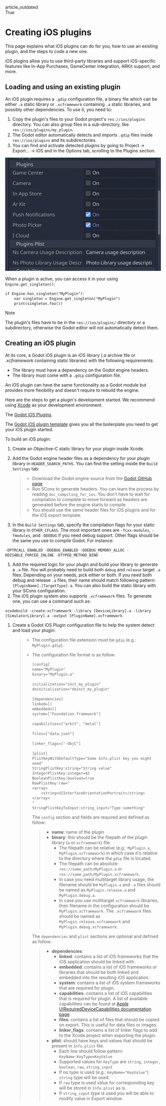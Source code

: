 article\_outdated  
True

# Creating iOS plugins

This page explains what iOS plugins can do for you, how to use an
existing plugin, and the steps to code a new one.

iOS plugins allow you to use third-party libraries and support
iOS-specific features like In-App Purchases, GameCenter integration,
ARKit support, and more.

## Loading and using an existing plugin

An iOS plugin requires a `.gdip` configuration file, a binary file which
can be either `.a` static library or `.xcframework` containing `.a`
static libraries, and possibly other dependencies. To use it, you need
to:

1.  Copy the plugin's files to your Godot project's `res://ios/plugins`
    directory. You can also group files in a sub-directory, like
    `res://ios/plugins/my_plugin`.
2.  The Godot editor automatically detects and imports `.gdip` files
    inside `res://ios/plugins` and its subdirectories.
3.  You can find and activate detected plugins by going to Project -&gt;
    Export... -&gt; iOS and in the Options tab, scrolling to the Plugins
    section.

![image](img/ios_export_preset_plugins_section.png)

When a plugin is active, you can access it in your using
`Engine.get_singleton()`:

    if Engine.has_singleton("MyPlugin"):
        var singleton = Engine.get_singleton("MyPlugin")
        print(singleton.foo())

Note

The plugin's files have to be in the `res://ios/plugins/` directory or a
subdirectory, otherwise the Godot editor will not automatically detect
them.

## Creating an iOS plugin

At its core, a Godot iOS plugin is an iOS library (*.a* archive file or
*.xcframework* containing static libraries) with the following
requirements:

-   The library must have a dependency on the Godot engine headers.
-   The library must come with a `.gdip` configuration file.

An iOS plugin can have the same functionality as a Godot module but
provides more flexibility and doesn't require to rebuild the engine.

Here are the steps to get a plugin's development started. We recommend
using [Xcode](https://developer.apple.com/develop/) as your development
environment.

The [Godot iOS
Plugins](https://github.com/godotengine/godot-ios-plugins).

The [Godot iOS plugin
template](https://github.com/naithar/godot_ios_plugin) gives you all the
boilerplate you need to get your iOS plugin started.

To build an iOS plugin:

1.  Create an Objective-C static library for your plugin inside Xcode.

2.  Add the Godot engine header files as a dependency for your plugin
    library in `HEADER_SEARCH_PATHS`. You can find the setting inside
    the `Build Settings` tab:

    > -   Download the Godot engine source from the [Godot GitHub
    >     page](https://github.com/godotengine/godot).
    > -   Run SCons to generate headers. You can learn the process by
    >     reading `doc_compiling_for_ios`. You don't have to wait for
    >     compilation to complete to move forward as headers are
    >     generated before the engine starts to compile.
    > -   You should use the same header files for iOS plugins and for
    >     the iOS export template.

3.  In the `Build Settings` tab, specify the compilation flags for your
    static library in `OTHER_CFLAGS`. The most important ones are
    `-fcxx-modules`, `-fmodules`, and `-DDEBUG` if you need debug
    support. Other flags should be the same you use to compile Godot.
    For instance:

<!-- -->

    -DPTRCALL_ENABLED -DDEBUG_ENABLED -DDEBUG_MEMORY_ALLOC -DDISABLE_FORCED_INLINE -DTYPED_METHOD_BIND

1.  Add the required logic for your plugin and build your library to
    generate a `.a` file. You will probably need to build both `debug`
    and `release` target `.a` files. Depending on your needs, pick
    either or both. If you need both debug and release `.a` files, their
    name should match following pattern: `[PluginName].[TargetType].a`.
    You can also build the static library with your SCons configuration.
2.  The iOS plugin system also supports `.xcframework` files. To
    generate one, you can use a command such as:

<!-- -->

    xcodebuild -create-xcframework -library [DeviceLibrary].a -library [SimulatorLibrary].a -output [PluginName].xcframework

1.  Create a Godot iOS Plugin configuration file to help the system
    detect and load your plugin:

    > -   The configuration file extension must be `gdip` (e.g.:
    >     `MyPlugin.gdip`).
    >
    > -   The configuration file format is as follow:
    >
    >         [config]
    >         name="MyPlugin"
    >         binary="MyPlugin.a"
    >
    >         initialization="init_my_plugin"
    >         deinitialization="deinit_my_plugin"
    >
    >         [dependencies]
    >         linked=[]
    >         embedded=[]
    >         system=["Foundation.framework"]
    >
    >         capabilities=["arkit", "metal"]
    >
    >         files=["data.json"]
    >
    >         linker_flags=["-ObjC"]
    >
    >         [plist]
    >         PlistKeyWithDefaultType="Some Info.plist key you might need"
    >         StringPlistKey:string="String value"
    >         IntegerPlistKey:integer=42
    >         BooleanPlistKey:boolean=true
    >         RawPlistKey:raw="
    >         <array>
    >             <string>UIInterfaceOrientationPortrait</string>
    >         </array>
    >         "
    >         StringPlistKeyToInput:string_input="Type something"
    >
    >     The `config` section and fields are required and defined as
    >     follow:
    >
    >     > -   **name**: name of the plugin
    >     > -   **binary**: this should be the filepath of the plugin
    >     >     library (`a` or `xcframework`) file.
    >     >     -   The filepath can be relative (e.g.: `MyPlugin.a`,
    >     >         `MyPlugin.xcframework`) in which case it's relative
    >     >         to the directory where the `gdip` file is located.
    >     >     -   The filepath can be absolute:
    >     >         `res://some_path/MyPlugin.a` or
    >     >         `res://some_path/MyPlugin.xcframework`.
    >     >     -   In case you need multitarget library usage, the
    >     >         filename should be `MyPlugin.a` and `.a` files
    >     >         should be named as `MyPlugin.release.a` and
    >     >         `MyPlugin.debug.a`.
    >     >     -   In case you use multitarget `xcframework` libraries,
    >     >         their filename in the configuration should be
    >     >         `MyPlugin.xcframework`. The `.xcframework` files
    >     >         should be named as `MyPlugin.release.xcframework`
    >     >         and `MyPlugin.debug.xcframework`.
    >
    >     The `dependencies` and `plist` sections are optional and
    >     defined as follow:
    >
    >     > -   **dependencies**:
    >     >     -   **linked**: contains a list of iOS frameworks that
    >     >         the iOS application should be linked with.
    >     >     -   **embedded**: contains a list of iOS frameworks or
    >     >         libraries that should be both linked and embedded
    >     >         into the resulting iOS application.
    >     >     -   **system**: contains a list of iOS system frameworks
    >     >         that are required for plugin.
    >     >     -   **capabilities**: contains a list of iOS
    >     >         capabilities that is required for plugin. A list of
    >     >         available capabilities can be found at [Apple
    >     >         UIRequiredDeviceCapabilities documentation
    >     >         page](https://developer.apple.com/documentation/bundleresources/information_property_list/uirequireddevicecapabilities).
    >     >     -   **files**: contains a list of files that should be
    >     >         copied on export. This is useful for data files or
    >     >         images.
    >     >     -   **linker\_flags**: contains a list of linker flags
    >     >         to add to the Xcode project when exporting the
    >     >         plugin.
    >     > -   **plist**: should have keys and values that should be
    >     >     present in `Info.plist` file.
    >     >     -   Each line should follow pattern:
    >     >         `KeyName:KeyType=KeyValue`
    >     >     -   Supported values for `KeyType` are `string`,
    >     >         `integer`, `boolean`, `raw`, `string_input`
    >     >     -   If no type is used (e.g.: `KeyName="KeyValue"`)
    >     >         `string` type will be used.
    >     >     -   If `raw` type is used value for corresponding key
    >     >         will be stored in `Info.plist` as is.
    >     >     -   If `string_input` type is used you will be able to
    >     >         modify value in Export window.
